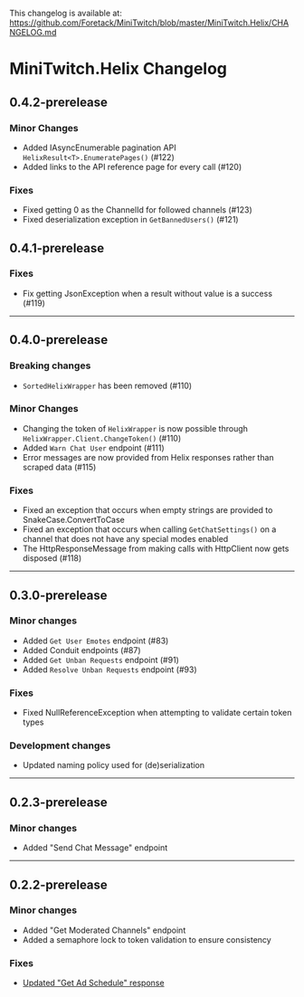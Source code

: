 This changelog is available at: https://github.com/Foretack/MiniTwitch/blob/master/MiniTwitch.Helix/CHANGELOG.md

# MiniTwitch.Helix Changelog

## 0.4.2-prerelease

### Minor Changes
- Added IAsyncEnumerable pagination API `HelixResult<T>.EnumeratePages()` (#122)
- Added links to the API reference page for every call (#120)

### Fixes
- Fixed getting 0 as the ChannelId for followed channels (#123)
- Fixed deserialization exception in `GetBannedUsers()` (#121)

## 0.4.1-prerelease

### Fixes
-  Fix getting JsonException when a result without value is a success (#119)

****

## 0.4.0-prerelease

### Breaking changes
- `SortedHelixWrapper` has been removed (#110)

### Minor Changes
- Changing the token of `HelixWrapper` is now possible through `HelixWrapper.Client.ChangeToken()` (#110)
- Added `Warn Chat User` endpoint (#111)
- Error messages are now provided from Helix responses rather than scraped data (#115)

### Fixes
- Fixed an exception that occurs when empty strings are provided to SnakeCase.ConvertToCase
- Fixed an exception that occurs when calling `GetChatSettings()` on a channel that does not have any special modes enabled 
- The HttpResponseMessage from making calls with HttpClient now gets disposed (#118)

****

## 0.3.0-prerelease

### Minor changes
- Added `Get User Emotes` endpoint (#83)
- Added Conduit endpoints (#87)
- Added `Get Unban Requests` endpoint (#91)
- Added `Resolve Unban Requests` endpoint (#93)

### Fixes
- Fixed NullReferenceException when attempting to validate certain token types

### Development changes
- Updated naming policy used for (de)serialization

****

## 0.2.3-prerelease

### Minor changes

- Added "Send Chat Message" endpoint

****

## 0.2.2-prerelease

### Minor changes

- Added "Get Moderated Channels" endpoint
- Added a semaphore lock to token validation to ensure consistency

### Fixes

- [Updated "Get Ad Schedule" response](https://dev.twitch.tv/docs/change-log/#:~:text=2023%E2%80%9112%E2%80%9111)
